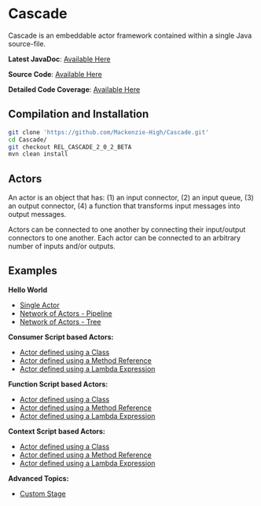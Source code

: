 # Cascade

Cascade is an embeddable actor framework contained within a single Java source-file. 

**Latest JavaDoc**: [Available Here](https://www.mackenziehigh.com/shadow/public/Cascade/branches/master/target/site/apidocs/index.html)

**Source Code**: [Available Here](src/main/java/com/mackenziehigh/cascade/Cascade.java)

**Detailed Code Coverage**: [Available Here](https://www.mackenziehigh.com/shadow/private/Cascade/branches/master/target/site/jacoco/index.html)

## Compilation and Installation

```bash
git clone 'https://github.com/Mackenzie-High/Cascade.git'
cd Cascade/
git checkout REL_CASCADE_2_0_2_BETA
mvn clean install
```

## Actors

An actor is an object that has: (1) an input connector, (2) an input queue, (3) an output connector, (4) a function that transforms input messages into output messages. 

Actors can be connected to one another by connecting their input/output connectors to one another. Each actor can be connected to an arbitrary number of inputs and/or outputs. 

## Examples

**Hello World**
* [Single Actor](documentation/SingleActor.md)
* [Network of Actors - Pipeline](documentation/Pipeline.md)  
* [Network of Actors - Tree](documentation/Tree.md)

**Consumer Script based Actors:**
* [Actor defined using a Class](documentation/ConsumerClass.md)
* [Actor defined using a Method Reference](documentation/ConsumerMethod.md)
* [Actor defined using a Lambda Expression](documentation/ConsumerLambda.md)

**Function Script based Actors:**
* [Actor defined using a Class](documentation/FunctionClass.md)
* [Actor defined using a Method Reference](documentation/FunctionMethod.md)
* [Actor defined using a Lambda Expression](documentation/FunctionLambda.md)

**Context Script based Actors:**
* [Actor defined using a Class](documentation/ContextClass.md)
* [Actor defined using a Method Reference](documentation/ContextMethod.md)
* [Actor defined using a Lambda Expression](documentation/ContextLambda.md)

**Advanced Topics:**
* [Custom Stage](documentation/CustomStage.md)
